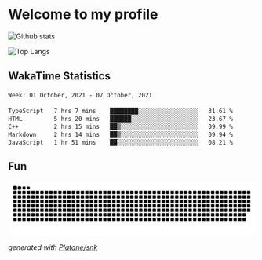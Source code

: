 # Welcome to my profile

![Github stats](https://github-readme-stats.vercel.app/api?username=xinthose&show_icons=true&theme=radical&count_private=true)

![Top Langs](https://github-readme-stats.vercel.app/api/top-langs/?username=xinthose)

## WakaTime Statistics
<!--START_SECTION:waka-->
```text
Week: 01 October, 2021 - 07 October, 2021

TypeScript   7 hrs 7 mins    ████████░░░░░░░░░░░░░░░░░   31.61 % 
HTML         5 hrs 20 mins   ██████░░░░░░░░░░░░░░░░░░░   23.67 % 
C++          2 hrs 15 mins   ██▒░░░░░░░░░░░░░░░░░░░░░░   09.99 % 
Markdown     2 hrs 14 mins   ██▒░░░░░░░░░░░░░░░░░░░░░░   09.94 % 
JavaScript   1 hr 51 mins    ██░░░░░░░░░░░░░░░░░░░░░░░   08.21 % 
```
<!--END_SECTION:waka-->

## Fun
![github contribution grid snake animation](https://raw.githubusercontent.com/xinthose/xinthose/output/github-contribution-grid-snake.svg)

_generated with [Platane/snk](https://github.com/Platane/snk)_
